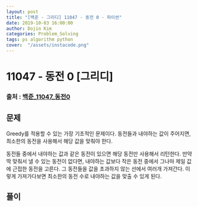 ```yaml
---
layout: post
title: "[백준 - 그리디] 11047 - 동전 0 - 파이썬"
date: 2019-10-03 16:00:00
author: Dojin Kim
categories: Problem_Solving
tags: ps algorithm python
cover:  "/assets/instacode.png"
---
```


# 11047 - 동전 0 [그리디]

### 출처 : <a href="https://www.acmicpc.net/problem/11047">백준_11047_동전0</a>

## 문제
Greedy를 적용할 수 있는 가장 기초적인 문제이다. 동전들과 내야하는 값이 주어지면, 최소한의 동전을 사용해서 해당 값을 맞춰야 한다.

동전들 중에서 내야하는 값과 같은 동전이 있으면 해당 동전만 사용해서 리턴한다. 만약 딱 맞춰서 낼 수 있는 동전이 없다면, 내야하는 값보다 작은 동전 중에서 그나마 제일 값에 근접한 동전을 고른다. 그 동전들을 값을 초과하지 않는 선에서 여러개 가져간다. 이렇게 가져가다보면 최소한의 동전 수로 내야하는 값을 맞출 수 있게 된다.

## 풀이

<script src="https://gist.github.com/dojinkimm/178acf8d2c133c9f3ab782204c94fc7c.js"></script>